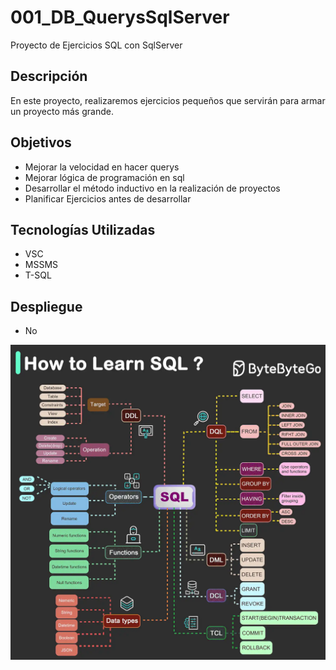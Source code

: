 # 001_DB_QuerysSqlServer

Proyecto de Ejercicios SQL con SqlServer

## Descripción

En este proyecto, realizaremos ejercicios pequeños que servirán para armar un proyecto más grande.

## Objetivos

- Mejorar la velocidad en hacer querys
- Mejorar lógica de programación en sql
- Desarrollar el método inductivo en la realización de proyectos
- Planificar Ejercicios antes de desarrollar

## Tecnologías Utilizadas

- VSC
- MSSMS
- T-SQL

## Despliegue

- No

![Tecnologías](assets/roadmap-sql.webp)
